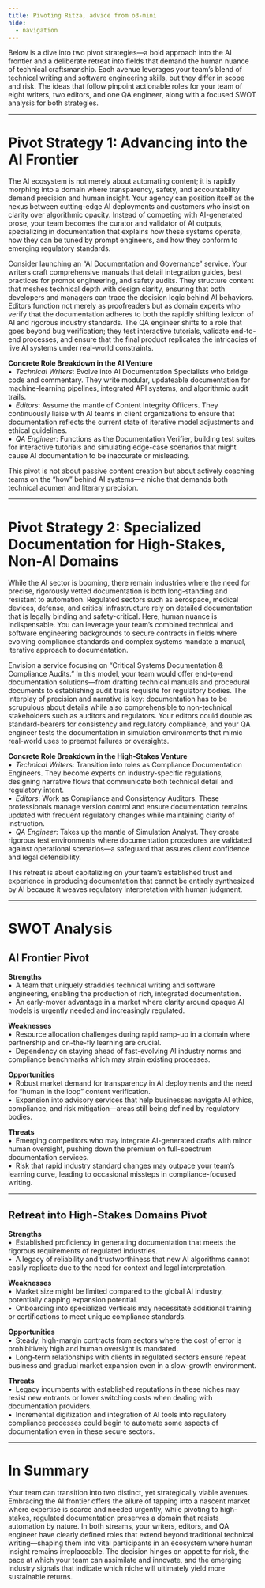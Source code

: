 ```yaml
---
title: Pivoting Ritza, advice from o3-mini
hide:
  - navigation
---
```


Below is a dive into two pivot strategies—a bold approach into the AI frontier and a deliberate retreat into fields that demand the human nuance of technical craftsmanship. Each avenue leverages your team’s blend of technical writing and software engineering skills, but they differ in scope and risk. The ideas that follow pinpoint actionable roles for your team of eight writers, two editors, and one QA engineer, along with a focused SWOT analysis for both strategies.

---

# Pivot Strategy 1: Advancing into the AI Frontier

The AI ecosystem is not merely about automating content; it is rapidly morphing into a domain where transparency, safety, and accountability demand precision and human insight. Your agency can position itself as the nexus between cutting-edge AI deployments and customers who insist on clarity over algorithmic opacity. Instead of competing with AI-generated prose, your team becomes the curator and validator of AI outputs, specializing in documentation that explains how these systems operate, how they can be tuned by prompt engineers, and how they conform to emerging regulatory standards.

Consider launching an “AI Documentation and Governance” service. Your writers craft comprehensive manuals that detail integration guides, best practices for prompt engineering, and safety audits. They structure content that meshes technical depth with design clarity, ensuring that both developers and managers can trace the decision logic behind AI behaviors. Editors function not merely as proofreaders but as domain experts who verify that the documentation adheres to both the rapidly shifting lexicon of AI and rigorous industry standards. The QA engineer shifts to a role that goes beyond bug verification; they test interactive tutorials, validate end-to-end processes, and ensure that the final product replicates the intricacies of live AI systems under real-world constraints.

**Concrete Role Breakdown in the AI Venture**  
• *Technical Writers*: Evolve into AI Documentation Specialists who bridge code and commentary. They write modular, updateable documentation for machine-learning pipelines, integrated API systems, and algorithmic audit trails.  
• *Editors*: Assume the mantle of Content Integrity Officers. They continuously liaise with AI teams in client organizations to ensure that documentation reflects the current state of iterative model adjustments and ethical guidelines.  
• *QA Engineer*: Functions as the Documentation Verifier, building test suites for interactive tutorials and simulating edge-case scenarios that might cause AI documentation to be inaccurate or misleading.

This pivot is not about passive content creation but about actively coaching teams on the “how” behind AI systems—a niche that demands both technical acumen and literary precision.

---

# Pivot Strategy 2: Specialized Documentation for High-Stakes, Non-AI Domains

While the AI sector is booming, there remain industries where the need for precise, rigorously vetted documentation is both long-standing and resistant to automation. Regulated sectors such as aerospace, medical devices, defense, and critical infrastructure rely on detailed documentation that is legally binding and safety-critical. Here, human nuance is indispensable. You can leverage your team’s combined technical and software engineering backgrounds to secure contracts in fields where evolving compliance standards and complex systems mandate a manual, iterative approach to documentation.

Envision a service focusing on “Critical Systems Documentation & Compliance Audits.” In this model, your team would offer end-to-end documentation solutions—from drafting technical manuals and procedural documents to establishing audit trails requisite for regulatory bodies. The interplay of precision and narrative is key: documentation has to be scrupulous about details while also comprehensible to non-technical stakeholders such as auditors and regulators. Your editors could double as standard-bearers for consistency and regulatory compliance, and your QA engineer tests the documentation in simulation environments that mimic real-world uses to preempt failures or oversights.

**Concrete Role Breakdown in the High-Stakes Venture**  
• *Technical Writers*: Transition into roles as Compliance Documentation Engineers. They become experts on industry-specific regulations, designing narrative flows that communicate both technical detail and regulatory intent.  
• *Editors*: Work as Compliance and Consistency Auditors. These professionals manage version control and ensure documentation remains updated with frequent regulatory changes while maintaining clarity of instruction.  
• *QA Engineer*: Takes up the mantle of Simulation Analyst. They create rigorous test environments where documentation procedures are validated against operational scenarios—a safeguard that assures client confidence and legal defensibility.

This retreat is about capitalizing on your team’s established trust and experience in producing documentation that cannot be entirely synthesized by AI because it weaves regulatory interpretation with human judgment.

---

# SWOT Analysis

## AI Frontier Pivot

**Strengths**  
• A team that uniquely straddles technical writing and software engineering, enabling the production of rich, integrated documentation.  
• An early-mover advantage in a market where clarity around opaque AI models is urgently needed and increasingly regulated.  

**Weaknesses**  
• Resource allocation challenges during rapid ramp-up in a domain where partnership and on-the-fly learning are crucial.  
• Dependency on staying ahead of fast-evolving AI industry norms and compliance benchmarks which may strain existing processes.  

**Opportunities**  
• Robust market demand for transparency in AI deployments and the need for “human in the loop” content verification.  
• Expansion into advisory services that help businesses navigate AI ethics, compliance, and risk mitigation—areas still being defined by regulatory bodies.  

**Threats**  
• Emerging competitors who may integrate AI-generated drafts with minor human oversight, pushing down the premium on full-spectrum documentation services.  
• Risk that rapid industry standard changes may outpace your team’s learning curve, leading to occasional missteps in compliance-focused writing.

---

## Retreat into High-Stakes Domains Pivot

**Strengths**  
• Established proficiency in generating documentation that meets the rigorous requirements of regulated industries.  
• A legacy of reliability and trustworthiness that new AI algorithms cannot easily replicate due to the need for context and legal interpretation.  

**Weaknesses**  
• Market size might be limited compared to the global AI industry, potentially capping expansion potential.  
• Onboarding into specialized verticals may necessitate additional training or certifications to meet unique compliance standards.  

**Opportunities**  
• Steady, high-margin contracts from sectors where the cost of error is prohibitively high and human oversight is mandated.  
• Long-term relationships with clients in regulated sectors ensure repeat business and gradual market expansion even in a slow-growth environment.  

**Threats**  
• Legacy incumbents with established reputations in these niches may resist new entrants or lower switching costs when dealing with documentation providers.  
• Incremental digitization and integration of AI tools into regulatory compliance processes could begin to automate some aspects of documentation even in these secure sectors.

---

# In Summary

Your team can transition into two distinct, yet strategically viable avenues. Embracing the AI frontier offers the allure of tapping into a nascent market where expertise is scarce and needed urgently, while pivoting to high-stakes, regulated documentation preserves a domain that resists automation by nature. In both streams, your writers, editors, and QA engineer have clearly defined roles that extend beyond traditional technical writing—shaping them into vital participants in an ecosystem where human insight remains irreplaceable. The decision hinges on appetite for risk, the pace at which your team can assimilate and innovate, and the emerging industry signals that indicate which niche will ultimately yield more sustainable returns.

